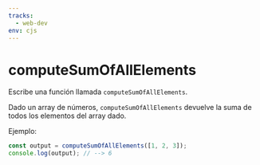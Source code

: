 ```yaml
---
tracks:
  - web-dev
env: cjs
---
```


# computeSumOfAllElements

Escribe una función llamada `computeSumOfAllElements`.

Dado un array de números, `computeSumOfAllElements` devuelve la suma de todos
los elementos del array dado.

Ejemplo:

```js
const output = computeSumOfAllElements([1, 2, 3]);
console.log(output); // --> 6
```
